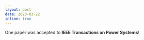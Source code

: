 ```yaml
---
layout: post
date: 2023-03-22
inline: true
---
```


One paper was accepted to **IEEE Transactions on Power Systems**!
